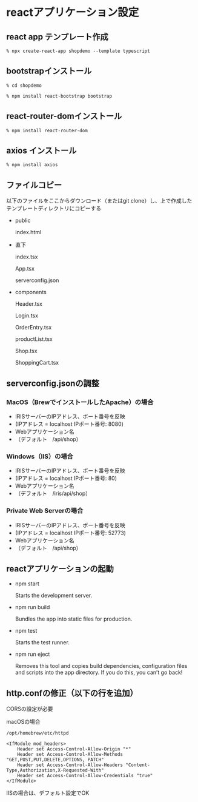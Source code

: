 # reactアプリケーション設定

## react app テンプレート作成

```% npx create-react-app shopdemo --template typescript```

## bootstrapインストール

```% cd shopdemo```

```% npm install react-bootstrap bootstrap```

## react-router-domインストール

```% npm install react-router-dom```

## axios インストール

```% npm install axios```

## ファイルコピー

以下のファイルをここからダウンロード（またはgit clone）し、上で作成したテンプレートディレクトリにコピーする

- public

  index.html

- 直下

  index.tsx

  App.tsx

  serverconfig.json

 - components

   Header.tsx
   
   Login.tsx

   OrderEntry.tsx
   
   productList.tsx

   Shop.tsx

   ShoppingCart.tsx
   
## serverconfig.jsonの調整

### MacOS（BrewでインストールしたApache）の場合

 - IRISサーバーのIPアドレス、ポート番号を反映
 - (IPアドレス = localhost IPポート番号: 8080)
 - Webアプリケーション名
 - （デフォルト　/api/shop）

### Windows（IIS）の場合

 - IRISサーバーのIPアドレス、ポート番号を反映
 - (IPアドレス = localhost IPポート番号: 80)
 - Webアプリケーション名
 - （デフォルト　/iris/api/shop）

### Private Web Serverの場合

 - IRISサーバーのIPアドレス、ポート番号を反映
 - (IPアドレス = localhost IPポート番号: 52773)
 - Webアプリケーション名
 - （デフォルト　/api/shop）

## reactアプリケーションの起動

- npm start

    Starts the development server.

- npm run build

    Bundles the app into static files for production.

- npm test

    Starts the test runner.

- npm run eject

    Removes this tool and copies build dependencies, configuration files
    and scripts into the app directory. If you do this, you can’t go back!

## http.confの修正（以下の行を追加）

CORSの設定が必要

macOSの場合

```
/opt/homebrew/etc/httpd
```

```
<IfModule mod_headers>
    Header set Access-Control-Allow-Origin "*"
    Header set Access-Control-Allow-Methods "GET,POST,PUT,DELETE,OPTIONS, PATCH"
    Header set Access-Control-Allow-Headers "Content-Type,Authorization,X-Requested-With"
    Header set Access-Control-Allow-Credentials "true"
</IfModule>
```

IISの場合は、デフォルト設定でOK
